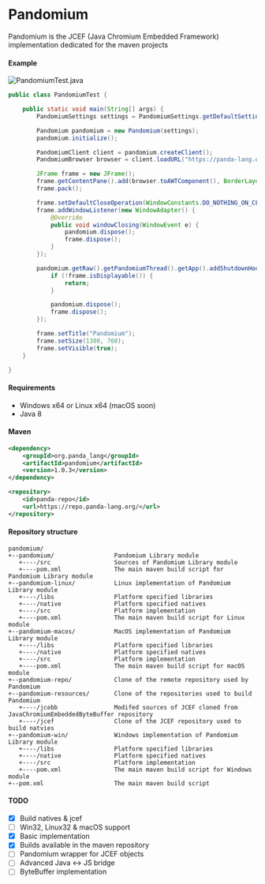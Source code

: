# Pandomium
Pandomium is the JCEF (Java Chromium Embedded Framework) implementation dedicated for the maven projects 

#### Example
![PandomiumTest.java](https://panda-lang.org/screenshot/5d8KeBJg.png)
```java
public class PandomiumTest {

    public static void main(String[] args) {
        PandomiumSettings settings = PandomiumSettings.getDefaultSettings();

        Pandomium pandomium = new Pandomium(settings);
        pandomium.initialize();

        PandomiumClient client = pandomium.createClient();
        PandomiumBrowser browser = client.loadURL("https://panda-lang.org");

        JFrame frame = new JFrame();
        frame.getContentPane().add(browser.toAWTComponent(), BorderLayout.CENTER);
        frame.pack();

        frame.setDefaultCloseOperation(WindowConstants.DO_NOTHING_ON_CLOSE);
        frame.addWindowListener(new WindowAdapter() {
            @Override
            public void windowClosing(WindowEvent e) {
                pandomium.dispose();
                frame.dispose();
            }
        });

        pandomium.getRaw().getPandomiumThread().getApp().addShutdownHookAction(() -> {
            if (!frame.isDisplayable()) {
                return;
            }

            pandomium.dispose();
            frame.dispose();
        });

        frame.setTitle("Pandomium");
        frame.setSize(1380, 760);
        frame.setVisible(true);
    }

}
```

#### Requirements
* Windows x64 or Linux x64 (macOS soon)
* Java 8

#### Maven
```xml
<dependency>
    <groupId>org.panda_lang</groupId>
    <artifactId>pandomium</artifactId>
    <version>1.0.3</version>
</dependency>

<repository>
    <id>panda-repo</id>
    <url>https://repo.panda-lang.org/</url>
</repository>
```

#### Repository structure
```
pandomium/
+--pandomium/                 Pandomium Library module
   +----/src                  Sources of Pandomium Library module
   +----pom.xml               The main maven build script for Pandomium Library module
+--pandomium-linux/           Linux implementation of Pandomium Library module
   +----/libs                 Platform specified libraries
   +----/native               Platform specified natives
   +----/src                  Platform implementation
   +----pom.xml               The main maven build script for Linux module
+--pandomium-macos/           MacOS implementation of Pandomium Library module
   +----/libs                 Platform specified libraries
   +----/native               Platform specified natives
   +----/src                  Platform implementation
   +----pom.xml               The main maven build script for macOS module
+--pandomium-repo/            Clone of the remote repository used by Pandomium
+--pandomium-resources/       Clone of the repositories used to build Pandomium
   +----/jcebb                Modifed sources of JCEF cloned from JavaChromiumEmbeddedByteBuffer repository
   +----/jcef                 Clone of the JCEF repository used to build natvies 
+--pandomium-win/             Windows implementation of Pandomium Library module
   +----/libs                 Platform specified libraries
   +----/native               Platform specified natives
   +----/src                  Platform implementation
   +----pom.xml               The main maven build script for Windows module
+--pom.xml                    The main maven build script
```

#### TODO
* [x] Build natives & jcef
* [ ] Win32, Linux32 & macOS support
* [x] Basic implementation
* [x] Builds available in the maven repository
* [ ] Pandomium wrapper for JCEF objects
* [ ] Advanced Java <-> JS bridge
* [ ] ByteBuffer implementation
